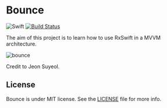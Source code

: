# Bounce

![Swift](https://img.shields.io/badge/Swift-3.1-orange.svg)
[![Build Status](https://travis-ci.org/jairoeli/Bounce.svg?branch=master)](https://travis-ci.org/devxoul/Drrrible)

The aim of this project is to learn how to use RxSwift in a MVVM architecture.

![bounce](https://cloud.githubusercontent.com/assets/16951799/25300535/0b7b25fe-26d7-11e7-9b07-b92cfb02b0fb.png)

Credit to Jeon Suyeol.

## License
Bounce is under MIT license. See the [LICENSE](./LICENSE.md) file for more info.
